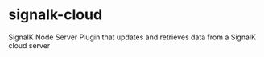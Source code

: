 # signalk-cloud
SignalK Node Server Plugin that updates and retrieves data from a SignalK cloud server
